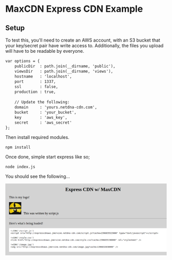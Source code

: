 # MaxCDN Express CDN Example

## Setup

To test this, you'll need to create an AWS account, with an S3 bucket that your key/secret pair have write access to. Additionally, the files you upload will have to be readable by everyone.

```
var options = {
    publicDir  : path.join(__dirname, 'public'),
    viewsDir   : path.join(__dirname, 'views'),
    hostname   : 'localhost',
    port       : 1337,
    ssl        : false,
    production : true,
    
    // Update the following:
    domain     : 'yours.netdna-cdn.com',
    bucket     : 'your_bucket',
    key        : 'aws_key',
    secret     : 'aws_secret'
};
```

Then install required modules.

```
npm install
```

Once done, simple start express like so;

```
node index.js
```

You should see the following...

![](screenshot.png)
